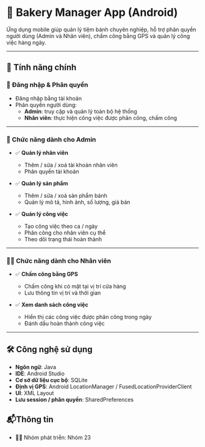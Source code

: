 # 🎂 Bakery Manager App (Android)

Ứng dụng mobile giúp quản lý tiệm bánh chuyên nghiệp, hỗ trợ phân quyền người dùng (Admin và Nhân viên), chấm công bằng GPS và quản lý công việc hàng ngày.

---

## 📱 Tính năng chính

### 🔐 Đăng nhập & Phân quyền
- Đăng nhập bằng tài khoản
- Phân quyền người dùng:
  - **Admin**: truy cập và quản lý toàn bộ hệ thống
  - **Nhân viên**: thực hiện công việc được phân công, chấm công

---

### 👑 Chức năng dành cho **Admin**
- ✅ **Quản lý nhân viên**
  - Thêm / sửa / xoá tài khoản nhân viên
  - Phân quyền tài khoản

- ✅ **Quản lý sản phẩm**
  - Thêm / sửa / xoá sản phẩm bánh
  - Quản lý mô tả, hình ảnh, số lượng, giá bán

- ✅ **Quản lý công việc**
  - Tạo công việc theo ca / ngày
  - Phân công cho nhân viên cụ thể
  - Theo dõi trạng thái hoàn thành

---

### 👷‍♀️ Chức năng dành cho **Nhân viên**
- ✅ **Chấm công bằng GPS**
  - Chấm công khi có mặt tại vị trí cửa hàng
  - Lưu thông tin vị trí và thời gian

- ✅ **Xem danh sách công việc**
  - Hiển thị các công việc được phân công trong ngày
  - Đánh dấu hoàn thành công việc

---

## 🛠️ Công nghệ sử dụng

- **Ngôn ngữ**: Java
- **IDE**: Android Studio
- **Cơ sở dữ liệu cục bộ**: SQLite
- **Định vị GPS**: Android LocationManager / FusedLocationProviderClient
- **UI**: XML Layout
- **Lưu session / phân quyền**: SharedPreferences

## 📬Thông tin
- 👨‍💻 Nhóm phát triển: Nhóm 23

